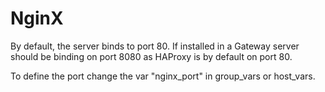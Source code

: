 # NginX

By default, the server binds to port 80. If installed in a Gateway server should be binding on port 8080 as HAProxy is by default on port 80.

To define the port change the var "nginx_port" in group_vars or host_vars.